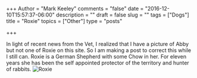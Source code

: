 +++
Author = "Mark Keeley"
comments = "false"
date = "2016-12-10T15:57:37-06:00"
description = ""
draft = false
slug = ""
tags = ["Dogs"]
title = "Roxie"
topics = ["Other"]
type = "posts"

+++

In light of recent news from the Vet, I realized that I have a picture of Abby but not one of Roxie on this site. So I am making a post to correct this while I still can. Roxie is a German Shepherd with some Chow in her. For eleven years she has been the self appointed protector of the territory and hunter of rabbits.
![Roxie](/media/roxie.jpg "Roxie")
<!--more-->

